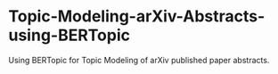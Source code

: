 # Topic-Modeling-arXiv-Abstracts-using-BERTopic
Using BERTopic for Topic Modeling of arXiv published paper abstracts.

